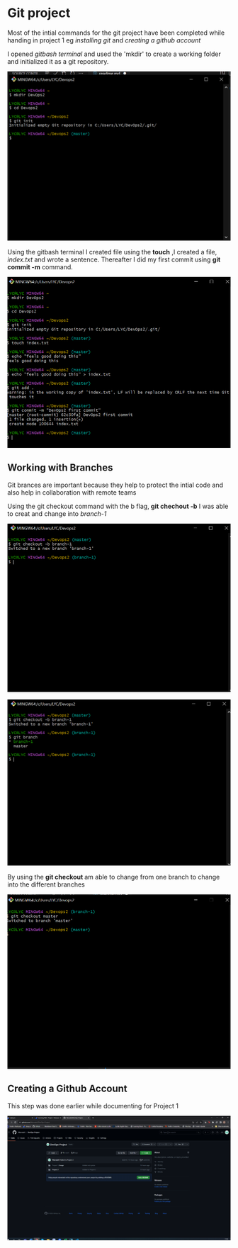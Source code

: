  # Git project

 Most of the intial commands for the git project have been completed while handing in project 1 eg *installing git* and *creating a github account*

 I opened *gitbash terminal* and used the 'mkdir' to create a working folder and initialized it as a git repository.

 ![Alt text](<Images/Git init.png>)


Using the gitbash terminal I created file using the **touch** ,I created a file, *index.txt* and wrote a sentence. Thereafter I did my first commit using **git commit -m** command.

![Alt text](<Images/First commit.png>)


## Working with Branches
Git brances are important because they help to protect the intial code and also help in collaboration with remote teams

Using the git checkout command with the b flag, **git chechout -b** I was able to creat and change into *branch-1*

![Alt text](Images/Branch-1.png)


![Image showing number of branches](<Images/list of branches.png>)


By using the **git checkout <branch-name>** am able to change from one branch to change into the different branches

![Alt text](<Images/changing inbetween branches.png>)


## Creating a Github Account

This step was done earlier while documenting for Project 1

![Alt text](<Images/Github account.png>)